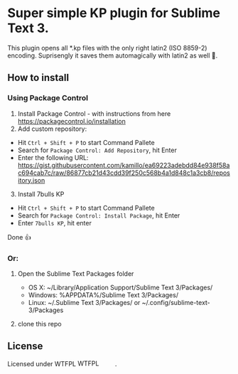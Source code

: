 # Super simple KP plugin for Sublime Text 3.
This plugin opens all *.kp files with the only right latin2 (ISO 8859-2) encoding. Suprisengly it saves them automagically with latin2 as well :tada:.

## How to install
### Using Package Control

1. Install Package Control - with instructions from here https://packagecontrol.io/installation
2. Add custom repository: 
 - Hit ``` Ctrl + Shift + P ``` to start Command Pallete
 - Search for ```Package Control: Add Repository```, hit Enter
 - Enter the following URL: https://gist.githubusercontent.com/kamillo/ea69223adebdd84e938f58ac694cab7c/raw/86877cb21d43cdd39f250c568b4a1d848c1a3cb8/repository.json
3. Install 7bulls KP
 - Hit ``` Ctrl + Shift + P ``` to start Command Pallete
 - Search for ```Package Control: Install Package```, hit Enter
 - Enter ```7bulls KP```, hit enter

Done :+1:

### Or:

1. Open the Sublime Text Packages folder
    - OS X: ~/Library/Application Support/Sublime Text 3/Packages/
    - Windows: %APPDATA%/Sublime Text 3/Packages/
    - Linux: ~/.Sublime Text 3/Packages/ or ~/.config/sublime-text-3/Packages

2. clone this repo

## License
Licensed under WTFPL
<a href="http://www.wtfpl.net/"><img
       src="http://www.wtfpl.net/wp-content/uploads/2012/12/wtfpl-badge-2.png"
       width="80" height="15" alt="WTFPL" /></a>
.
